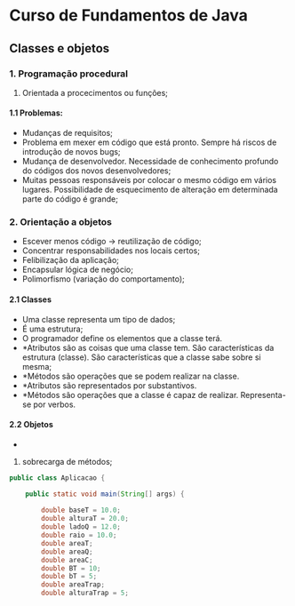 # Curso de Fundamentos de Java 
## Classes e objetos

### 1. Programação procedural

1. Orientada a procecimentos ou funções;

#### 1.1 Problemas:
- Mudanças de requisitos;
- Problema em mexer em código que está pronto. Sempre há riscos de introdução de novos bugs;
- Mudança de desenvolvedor. Necessidade de conhecimento profundo do códigos dos novos desenvolvedores;
- Muitas pessoas responsáveis por colocar o mesmo código em vários lugares. Possibilidade de esquecimento de alteração em determinada parte do código é grande; 

### 2. Orientação a objetos

- Escever menos código -> reutilização de código;
- Concentrar responsabilidades nos locais certos;
- Felibilização da aplicação;
- Encapsular lógica de negócio;
- Polimorfismo (variação do comportamento);

#### 2.1 Classes

- Uma classe representa um tipo de dados;
- É uma estrutura;
- O programador define os elementos que a classe terá.
- *Atributos são as coisas que uma classe tem. São características da estrutura (classe). São características que a classe sabe sobre si mesma;
- *Métodos são operações que se podem realizar na classe.
- *Atributos são representados por substantivos.
- *Métodos são operações que a classe é capaz de realizar. Representa-se por verbos.

#### 2.2 Objetos

- 











1. sobrecarga de métodos;

```java
public class Aplicacao {

	public static void main(String[] args) {
		
		double baseT = 10.0;
		double alturaT = 20.0;
		double ladoQ = 12.0;
		double raio = 10.0;
		double areaT;
		double areaQ;
		double areaC;
		double BT = 10;
		double bT = 5;
		double areaTrap;
		double alturaTrap = 5;
```
